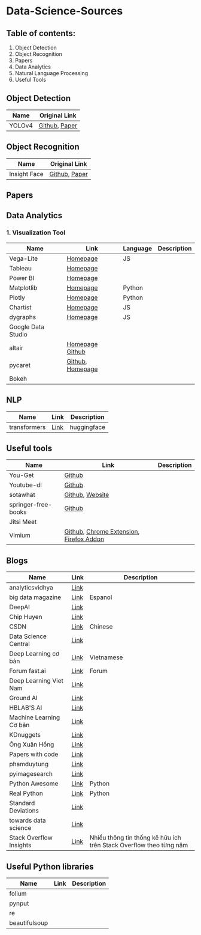 # Data-Science-Sources

## Table of contents:

1. Object Detection
2. Object Recognition
3. Papers
4. Data Analytics
5. Natural Language Processing
6. Useful Tools

## Object Detection

| Name | Original Link |
| ------ | ----------- |
| YOLOv4 | [Github](https://github.com/AlexeyAB/darknet), [Paper](https://arxiv.org/abs/2004.10934)|
## Object Recognition
| Name | Original Link |
| ------ | ----------- |
| Insight Face| [Github](https://github.com/deepinsight/insightface), [Paper](https://arxiv.org/pdf/1801.07698.pdf) |
## Papers
## Data Analytics
### 1. Visualization Tool

| Name | Link | Language| Description|
| -----| -----|---------|------------|
| Vega-Lite | [Homepage](https://vega.github.io/vega-lite/)|JS|
| Tableau | [Homepage](https://www.tableau.com/)|
|Power BI| [Homepage](https://powerbi.microsoft.com/en-us/)|
|Matplotlib| [Homepage](https://matplotlib.org/)|Python|
|Plotly| [Homepage](https://plotly.com/)|Python|
|Chartist|[Homepage](https://gionkunz.github.io/chartist-js/index.html)|JS|
|dygraphs|[Homepage](http://dygraphs.com/)|JS|
|Google Data Studio|||
|altair|[Homepage](https://altair-viz.github.io/) [Github](https://github.com/altair-viz/altair)||
|pycaret|[Github](https://github.com/pycaret/pycaret), [Homepage](https://pycaret.org/)||
|Bokeh||
## NLP
| Name | Link | Description |
| -----| -----| ------------|
|transformers|[Link](https://github.com/huggingface/transformers)| huggingface|
## Useful tools

| Name | Link | Description |
| -----| -----| ------------|
| You-Get | [Github](https://github.com/soimort/you-get) |
| Youtube-dl| [Github](https://github.com/ytdl-org/youtube-dl)
|sotawhat| [Github](https://github.com/chiphuyen/sotawhat), [Website](https://sotawhat.herokuapp.com/#/) |
| springer-free-books | [Github](https://github.com/alexgand/springer_free_books) |
|Jitsi Meet||
|Vimium|[Github](https://github.com/philc/vimium), [Chrome Extension](https://chrome.google.com/webstore/detail/vimium/dbepggeogbaibhgnhhndojpepiihcmeb?hl=en), [Firefox Addon](https://addons.mozilla.org/en-US/firefox/addon/vimium-ff/)|
## Blogs
|Name|Link|Description|
|----|----|-----------|
|analyticsvidhya|[Link](https://www.analyticsvidhya.com/blog/)|
|big data magazine|[Link](https://bigdatamagazine.es/)|Espanol|
|DeepAI|[Link](https://deepai.org/)|
|Chip Huyen|[Link](https://huyenchip.com/)|
|CSDN|[Link](https://www.csdn.net/)|Chinese|
|Data Science Central|[Link](https://www.datasciencecentral.com/)|
|Deep Learning cơ bản|[Link](https://nttuan8.com/)|Vietnamese|
|Forum fast.ai|[Link](https://forums.fast.ai/)|Forum|
|Deep Learning Viet Nam|[Link](https://deeplearning.vn/)|
|Ground AI|[Link](https://www.groundai.com/)|
|HBLAB'S AI|[Link](https://ai.hblab.vn/)|
|Machine Learning Cơ bản|[Link](https://machinelearningcoban.com/)|
|KDnuggets|[Link](https://www.kdnuggets.com/)|
|Ông Xuân Hồng|[Link](https://ongxuanhong.wordpress.com/)|
|Papers with code|[Link](https://paperswithcode.com/)|
|phamduytung|[Link](https://www.phamduytung.com/)|
|pyimagesearch|[Link](https://www.pyimagesearch.com/)|
|Python Awesome|[Link](https://pythonawesome.com/)|Python|
|Real Python|[Link](https://realpython.com/)|Python|
|Standard Deviations|[Link](https://dziganto.github.io/)|
|towards data science|[Link](https://towardsdatascience.com/)|
|Stack Overflow Insights|[Link](https://insights.stackoverflow.com/survey)| Nhiều thông tin thống kê hữu ích trên Stack Overflow theo từng năm|

## Useful Python libraries
|Name|Link|Description|
|----|----|-----------|
|folium|||
|pynput|||
|re|||
|beautifulsoup|||


